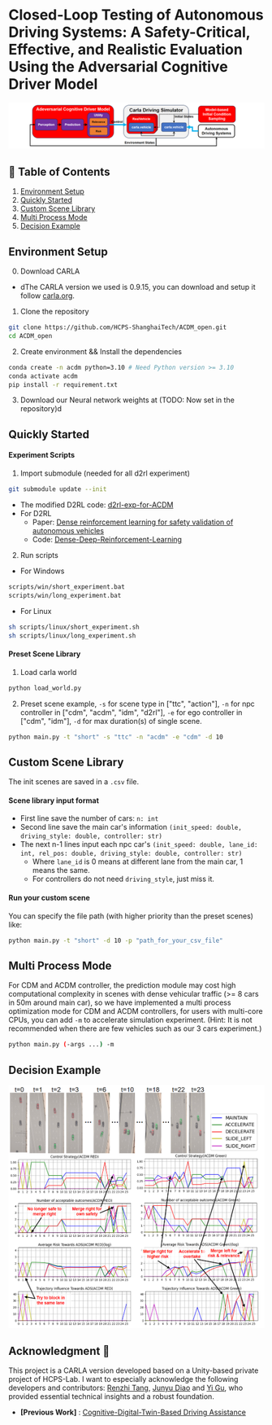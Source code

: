 # Closed-Loop Testing of Autonomous Driving Systems: A Safety-Critical, Effective, and Realistic Evaluation Using the Adversarial Cognitive Driver Model

![Platform](images/platform.png)
## :speech_balloon: Table of Contents 
1. [Environment Setup](#environment-setup)
2. [Quickly Started](#quickly-started)
3. [Custom Scene Library](#custom-scene-library)
4. [Multi Process Mode](#multi-process-mode)
5. [Decision Example](#decision-example)
## Environment Setup
0. Download CARLA
- dThe CARLA version we used is 0.9.15, you can download and setup it follow [carla.org](#https://carla.org/).

1. Clone the repository
```bash
git clone https://github.com/HCPS-ShanghaiTech/ACDM_open.git
cd ACDM_open
```
2. Create environment && Install the dependencies
```bash
conda create -n acdm python=3.10 # Need Python version >= 3.10
conda activate acdm
pip install -r requirement.txt
```
3. Download our Neural network weights at (TODO: Now set in the repository)d
## Quickly Started
#### Experiment Scripts
1. Import submodule (needed for all d2rl experiment)
```bash
git submodule update --init
```
- The modified D2RL code: [d2rl-exp-for-ACDM](https://github.com/qj-hcps/d2rl-exp-for-ACDM)
- For D2RL
  - Paper: [Dense reinforcement learning for safety validation of autonomous vehicles](https://www.nature.com/articles/s41586-023-05732-2)
  - Code: [Dense-Deep-Reinforcement-Learning
](https://github.com/michigan-traffic-lab/Dense-Deep-Reinforcement-Learning?tab=readme-ov-file)
2. Run scripts
- For Windows
```bash
scripts/win/short_experiment.bat
scripts/win/long_experiment.bat
```
- For Linux
```bash
sh scripts/linux/short_experiment.sh
sh scripts/linux/long_experiment.sh
```
#### Preset Scene Library
1. Load carla world
```bash
python load_world.py
```
2. Preset scene example, `-s` for scene type in ["ttc", "action"], `-n` for npc controller in ["cdm", "acdm", "idm", "d2rl"], `-e` for ego controller in ["cdm", "idm"], `-d` for max duration(s) of single scene.
```bash
python main.py -t "short" -s "ttc" -n "acdm" -e "cdm" -d 10
```
## Custom Scene Library
The init scenes are saved in a `.csv` file.
#### Scene library input format
- First line save the number of cars: `n: int`
- Second line save the main car's information `(init_speed: double, driving_style: double, controller: str)`
- The next n-1 lines input each npc car's `(init_speed: double, lane_id: int, rel_pos: double, driving_style: double, controller: str)`
    - Where `lane_id` is 0 means at different lane from the main car, 1 means the same.
    - For controllers do not need `driving_style`, just miss it.

#### Run your custom scene
You can specify the file path (with higher priority than the preset scenes) like:
```bash
python main.py -t "short" -d 10 -p "path_for_your_csv_file"
```

## Multi Process Mode
For CDM and ACDM controller, the prediction module may cost high computational complexity in scenes with dense vehicular traffic (>= 8 cars in 50m around main car), so we have implemented a multi process optimization mode for CDM and ACDM controllers, for users with multi-core CPUs, you can add `-m` to accelerate simulation experiment.
(Hint: It is not recommended when there are few vehicles such as our 3 cars experiment.)
```bash
python main.py (-args ...) -m
```

## Decision Example
![Exp](images/exp.png)

## Acknowledgment :pray:

This project is a CARLA version developed based on a Unity-based private project of HCPS-Lab. I want to especially acknowledge the following developers and contributors: [Renzhi Tang](https://github.com/zicyair), [Junyu Diao](https://github.com/martindiao) and [Yi Gu](https://github.com/SlidingEagle), who provided essential technical insights and a robust foundation.

- **[Previous Work]** : [Cognitive-Digital-Twin-Based Driving Assistance](https://ieeexplore.ieee.org/document/10184072)